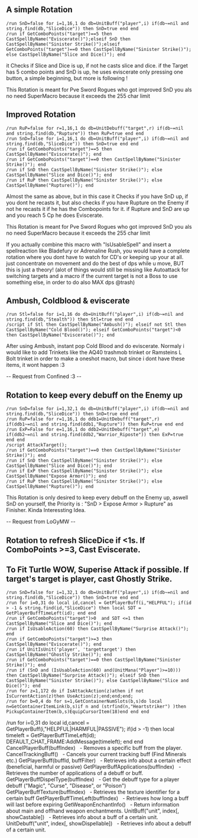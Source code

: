 ## A simple Rotation
```
/run SnD=false for i=1,16,1 do db=UnitBuff("player",i) if(db~=nil and string.find(db,"SliceDice")) then SnD=true end end
/run if GetComboPoints("target")==5 then CastSpellByName("Eviscerate()");elseif SnD then CastSpellByName("Sinister Strike()");elseif GetComboPoints("target")==0 then CastSpellByName("Sinister Strike()"); else CastSpellByName("Slice and Dice()"); end
```
it Checks if Slice and Dice is up, if not he casts slice and dice.
if the Target has 5 combo points and SnD is up, he uses eviscerate
only pressing one button, a simple beginning, but more is following !

This Rotation is meant for Pve Sword Rogues who got improved SnD
you als no need SuperMacro because it exceeds the 255 char limit


## Improved Rotation
```
/run RuP=false for r=1,16,1 do db=UnitDebuff("target",r) if(db~=nil and string.find(db,"Rupture")) then RuP=true end end
/run SnD=false for i=1,16,1 do db=UnitBuff("player",i) if(db~=nil and string.find(db,"SliceDice")) then SnD=true end end
/run if GetComboPoints("target")==5 then CastSpellByName("Eviscerate()"); end
/run if GetComboPoints("target")==0 then CastSpellByName("Sinister Strike()"); end
/run if SnD then CastSpellByName("Sinister Strike()"); else CastSpellByName("Slice and Dice()"); end
/run if RuP then CastSpellByName("Sinister Strike()"); else CastSpellByName("Rupture()"); end
```
Almost the same as above, but in this case it Checks if you have SnD up, if you dont he recasts it, but also checks if you have Rupture on the Enemy if not he recasts it if he has the Combopoints for it. if Rupture and SnD are up and you reach 5 Cp he does Eviscerate.

This Rotation is meant for Pve Sword Rogues who got improved SnD
you als no need SuperMacro because it exceeds the 255 char limit

If you actually combine this macro with "IsUsableSpell" and insert a spellreaction like Bladefury or Adrenaline Rush, you would have a complete rotation where you dont have to watch for CD's or keeping up your at all. just concentrate on movement and do the best of dps while u move, BUT this is just a theory! (alot of things would still be missing like Autoattack for switching targets and a macro if the current target is not a Boss to use something else, in order to do also MAX dps @trash)


## Ambush, Coldblood & eviscerate
```
/run Stl=false for i=1,16 do db=UnitBuff("player",i) if(db~=nil and string.find(db,"Stealth")) then Stl=true end end
/script if Stl then CastSpellByName("Ambush()"); elseif not Stl then CastSpellByName("Cold Blood()"); elseif GetComboPoints("target")<0 then CastSpellByName("Eviscerate()"); end
```
After using Ambush, instant pop Cold Blood and do eviscerate. Normaly i would like to add Trinkets like the AQ40 trashmob trinket or Ramsteins L Bolt trinket in order to make a oneshot macro, but since i dont have these items, it wont happen :3

-- Request from Confined :3 --


## Rotation to keep every debuff on the Enemy up
```
/run SnD=false for i=1,32,1 do db=UnitBuff("player",i) if(db~=nil and string.find(db,"SliceDice")) then SnD=true end end
/run RuP=false for r=1,16,1 do ddb1=UnitDebuff("target",r) if(ddb1~=nil and string.find(ddb1,"Rupture")) then RuP=true end end
/run ExP=False for e=1,16,1 do ddb2=UnitDebuff("target",e) if(ddb2~=nil and string.find(ddb2,"Warrior_Riposte")) then ExP=true end end
/script AttackTarget();
/run if GetComboPoints("target")==0 then CastSpellByName("Sinister Strike()"); end
/run if SnD then CastSpellByName("Sinister Strike()"); else CastSpellByName("Slice and Dice()"); end
/run if ExP then CastSpellByName("Sinister Strike()"); else CastSpellByName("Expose Armor()"); end
/run if RuP then CastSpellByName("Sinister Strike()"); else CastSpellByName("Rupture()"); end
```
This Rotation is only desired to keep every debuff on the Enemy up, aswell SnD on yourself, the Priority is : "SnD > Expose Armor > Rupture" as Finisher.
Kinda Interessting Idea.

-- Request from LoGyMW --


## Rotation to refresh SliceDice if <1s.  If ComboPoints >=3, Cast Eviscerate. 
## To Fit Turtle WOW, Superise Attack if possible. If target's target is player, cast Ghostly Strike.
```
/run SnD=false for i=1,32,1 do db=UnitBuff("player",i) if(db~=nil and string.find(db,"SliceDice")) then SnD=true end end
/run for i=0,31 do local id,cancel = GetPlayerBuff(i,"HELPFUL"); if(id > -1 & string.find(id,"SliceDice") then local SDT = GetPlayerBuffTimeLeft(id); end end
/run if GetComboPoints("target")>0  and SDT <=1 then CastSpellByName("Slice and Dice()"); end
/run if IsUsableAction(60) then CastSpellByName("Surprise Attack()"); end
/run if GetComboPoints("target")>=3 then CastSpellByName("Eviscerate()"); end
/run if UnitIsUnit('player', 'targettarget') then CastSpellByName("Ghostly Strike()"); en﻿d
/run if GetComboPoints("target")==0 then CastSpellByName("Sinister Strike()"); end
/run if (SnD and (IsUsableAction(60) and(UnitMana("Player")>=10))) then CastSpellByName("Surprise Attack()"); elseif SnD then CastSpellByName("Sinister Strike()"); else CastSpellByName("Slice and Dice()"); end
/run for z=1,172 do if IsAttackAction(z)athen if not IsCurrentAction(z)then UseAction(z);end;end;end;
/run for b=0,4 do for s=1,GetContainerNumSlots(b,s)do local n=GetContainerItemLink(b,s)if n and (strfind(n,"Heartstriker") )then PickupContainerItem(b,s)EquipCursorItem(18)end end end
```
/run for i=0,31 do local id,cancel = GetPlayerBuff(i,"HELPFUL|HARMFUL|PASSIVE"); if(id > -1) then local timeleft = GetPlayerBuffTimeLeft(id); DEFAULT_CHAT_FRAME:AddMessage(timeleft); end end
CancelPlayerBuff(buffIndex)   - Removes a specific buff from the player.
CancelTrackingBuff()   - Cancels your current tracking buff (Find Minerals etc.)
GetPlayerBuff(buffId, buffFilter)   - Retrieves info about a certain effect (beneficial, harmful or passive)
GetPlayerBuffApplications(buffIndex)   - Retrieves the number of applications of a debuff or buff.
GetPlayerBuffDispelType(buffIndex)   - Get the debuff type for a player debuff ("Magic", "Curse", "Disease", or "Poison")
GetPlayerBuffTexture(buffIndex)   - Retrieves the texture identifier for a certain buff
GetPlayerBuffTimeLeft(buffIndex)   - Retrieves how long a buff will last before expiring
GetWeaponEnchantInfo()   - Return information about main and offhand weapon enchantments.
UnitBuff("unit", index[, showCastable])   - Retrieves info about a buff of a certain unit.
UnitDebuff("unit", index[, showDispellable])   - Retrieves info about a debuff of a certain unit.
